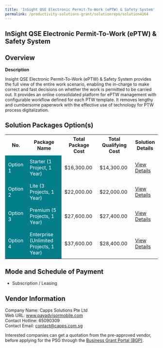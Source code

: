 ```yaml
---
title: 'InSight QSE Electronic Permit-To-Work (ePTW) & Safety System'
permalink: /productivity-solutions-grant/solutionrepo/solution4164
---
```


## InSight QSE Electronic Permit-To-Work (ePTW) & Safety System

## Overview

**Description**

Insight QSE Electronic Permit-To-Work (ePTW) & Safety System provides the full view of the entire work scenario, enabling the in-charge to make correct and fast decisions on whether the work is permitted to be carried out. It provides an online consolidated platform for ePTW management with configurable workflow defined for each PTW template. It removes lengthy and cumbersome paperwork with the effective use of technology for PTW process digitalization.

## Solution Packages Option(s)

<table>
<tr>
<th><b>No.</b></th>
<th><b>Package Name</b></th>
<th><b>Total Package Cost</b></th>
<th><b>Total Qualifying Cost</b></th>
<th><b>Solution Details</b></th>
</tr>
<tr>
<td style='padding: 10px; background-color: #037E8A; color: #FFFFFF;'>Option 1</td>
<td style='padding: 10px; background-color: #037E8A; color: #FFFFFF;'>Starter (1 Project, 1 Year)</td>
<td style='padding: 10px;'>$16,300.00</td>
<td style='padding: 10px;'>$14,300.00</td>
<td style='padding: 10px;'><a href='/images/psg/Capps_Solutions_InSight_QSE_Electronic_Desensitised_Part1.pdf' target='_blank'>View Details</a></td>
</tr>
<tr>
<td style='padding: 10px; background-color: #037E8A; color: #FFFFFF;'>Option 2</td>
<td style='padding: 10px; background-color: #037E8A; color: #FFFFFF;'>Lite (3 Projects, 1 Year)</td>
<td style='padding: 10px;'>$22,000.00</td>
<td style='padding: 10px;'>$22,000.00</td>
<td style='padding: 10px;'><a href='/images/psg/Capps_Solutions_InSight_QSE_Electronic_Desensitised_Part2.pdf' target='_blank'>View Details</a></td>
</tr>
<tr>
<td style='padding: 10px; background-color: #037E8A; color: #FFFFFF;'>Option 3</td>
<td style='padding: 10px; background-color: #037E8A; color: #FFFFFF;'>Premium (5 Projects, 1 Year)</td>
<td style='padding: 10px;'>$27,600.00</td>
<td style='padding: 10px;'>$27,400.00</td>
<td style='padding: 10px;'><a href='/images/psg/Capps_Solutions_InSight_QSE_Electronic_Desensitised_Part3.pdf' target='_blank'>View Details</a></td>
</tr>
<tr>
<td style='padding: 10px; background-color: #037E8A; color: #FFFFFF;'>Option 4</td>
<td style='padding: 10px; background-color: #037E8A; color: #FFFFFF;'>Enterprise (Unlimited Projects, 1 Year)</td>
<td style='padding: 10px;'>$37,600.00</td>
<td style='padding: 10px;'>$28,400.00</td>
<td style='padding: 10px;'><a href='/images/psg/Capps_Solutions_InSight_QSE_Electronic_Desensitised_Part4.pdf' target='_blank'>View Details</a></td>
</tr>
</table>

## Mode and Schedule of Payment

 - Subscription / Leasing

## Vendor Information

 Company Name: Capps Solutions Pte Ltd<br>Web URL: www.payadvisormobile.com <br>Contact Hotline: 65090309 <br>Contact Email: contact@capps.com.sg <br>

Interested companies can get a quotation from the pre-approved vendor, before applying for the PSG through the <a href='https://www.businessgrants.gov.sg/' target='_blank' rel='noopener'>Business Grant Portal (BGP)</a>.

<script src="/jquery/resize-tables.js"></script>
